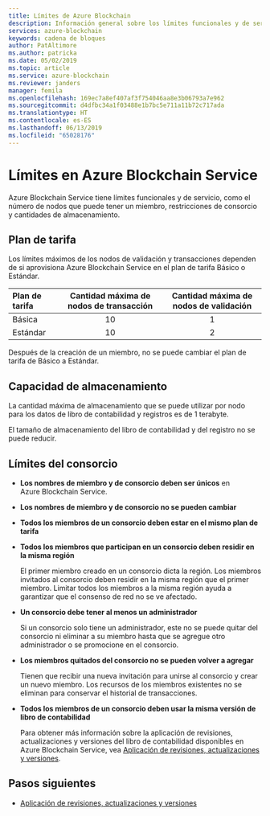 ```yaml
---
title: Límites de Azure Blockchain
description: Información general sobre los límites funcionales y de servicio en Azure Blockchain Service
services: azure-blockchain
keywords: cadena de bloques
author: PatAltimore
ms.author: patricka
ms.date: 05/02/2019
ms.topic: article
ms.service: azure-blockchain
ms.reviewer: janders
manager: femila
ms.openlocfilehash: 169ec7a8ef407af3f754046aa8e3b06793a7e962
ms.sourcegitcommit: d4dfbc34a1f03488e1b7bc5e711a11b72c717ada
ms.translationtype: HT
ms.contentlocale: es-ES
ms.lasthandoff: 06/13/2019
ms.locfileid: "65028176"
---
```

# <a name="limits-in-azure-blockchain-service"></a>Límites en Azure Blockchain Service

Azure Blockchain Service tiene límites funcionales y de servicio, como el número de nodos que puede tener un miembro, restricciones de consorcio y cantidades de almacenamiento.

## <a name="pricing-tier"></a>Plan de tarifa

Los límites máximos de los nodos de validación y transacciones dependen de si aprovisiona Azure Blockchain Service en el plan de tarifa Básico o Estándar.

| Plan de tarifa | Cantidad máxima de nodos de transacción | Cantidad máxima de nodos de validación |
|:---|:---:|:---:|
| Básica | 10 | 1 |
| Estándar | 10 | 2 |

Después de la creación de un miembro, no se puede cambiar el plan de tarifa de Básico a Estándar.

## <a name="storage-capacity"></a>Capacidad de almacenamiento

La cantidad máxima de almacenamiento que se puede utilizar por nodo para los datos de libro de contabilidad y registros es de 1 terabyte.

El tamaño de almacenamiento del libro de contabilidad y del registro no se puede reducir.

## <a name="consortium-limits"></a>Límites del consorcio

* **Los nombres de miembro y de consorcio deben ser únicos** en Azure Blockchain Service.

* **Los nombres de miembro y de consorcio no se pueden cambiar**

* **Todos los miembros de un consorcio deben estar en el mismo plan de tarifa**

* **Todos los miembros que participan en un consorcio deben residir en la misma región**

    El primer miembro creado en un consorcio dicta la región. Los miembros invitados al consorcio deben residir en la misma región que el primer miembro. Limitar todos los miembros a la misma región ayuda a garantizar que el consenso de red no se ve afectado.

* **Un consorcio debe tener al menos un administrador**

    Si un consorcio solo tiene un administrador, este no se puede quitar del consorcio ni eliminar a su miembro hasta que se agregue otro administrador o se promocione en el consorcio.

* **Los miembros quitados del consorcio no se pueden volver a agregar**

    Tienen que recibir una nueva invitación para unirse al consorcio y crear un nuevo miembro. Los recursos de los miembros existentes no se eliminan para conservar el historial de transacciones.

* **Todos los miembros de un consorcio deben usar la misma versión de libro de contabilidad**

    Para obtener más información sobre la aplicación de revisiones, actualizaciones y versiones del libro de contabilidad disponibles en Azure Blockchain Service, vea [Aplicación de revisiones, actualizaciones y versiones](ledger-versions.md).

## <a name="next-steps"></a>Pasos siguientes

* [Aplicación de revisiones, actualizaciones y versiones](ledger-versions.md)
